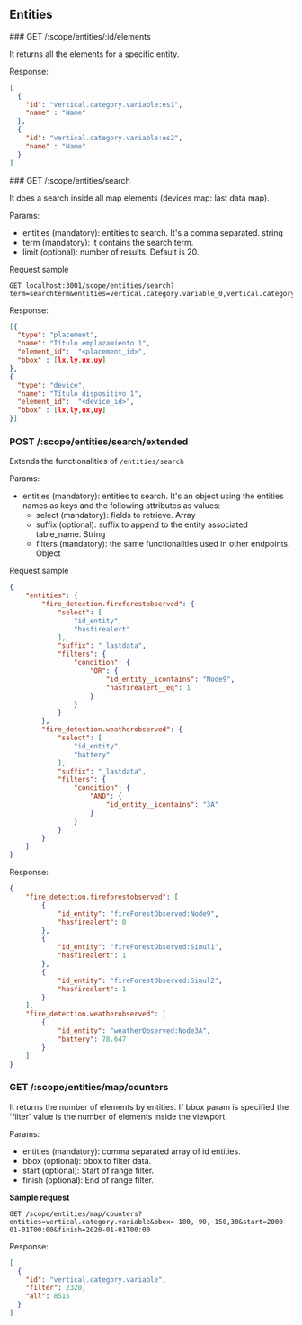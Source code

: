 ## Entities

### GET /:scope/entities/:id/elements

It returns all the elements for a specific entity.

Response:
```json
[
  {
    "id": "vertical.category.variable:es1",
    "name" : "Name"
  },
  {
    "id": "vertical.category.variable:es2",
    "name" : "Name"
  }
]
```

### GET /:scope/entities/search

It does a search inside all map elements (devices map: last data map).

Params:
- entities (mandatory): entities to search. It's a comma separated. string
- term (mandatory): it contains the search term.
- limit (optional): number of results. Default is 20.

Request sample
```
GET localhost:3001/scope/entities/search?term=searchterm&entities=vertical.category.variable_0,vertical.category.variable_1,vertical.category.variable_2,vertical.category.variable_3&limit=10
```

Response:
```json
[{
  "type": "placement",
  "name": "Título emplazamiento 1",
  "element_id":  "<placement_id>",
  "bbox" : [lx,ly,ux,uy]
},
{
  "type": "device",
  "name": "Título dispositivo 1",
  "element_id":  "<device_id>",
  "bbox" : [lx,ly,ux,uy]
}]
```

### POST /:scope/entities/search/extended

Extends the functionalities of `/entities/search`

Params:
- entities (mandatory): entities to search. It's an object using the entities names as keys and the following attributes as values:
  - select (mandatory): fields to retrieve. Array
  - suffix (optional): suffix to append to the entity associated table_name. String
  - filters (mandatory): the same functionalities used in other endpoints. Object

Request sample
```json
{
    "entities": {
        "fire_detection.fireforestobserved": {
            "select": [
                "id_entity",
                "hasfirealert"
            ],
            "suffix": "_lastdata",
            "filters": {
                "condition": {
                    "OR": {
                        "id_entity__icontains": "Node9",
                        "hasfirealert__eq": 1
                    }
                }
            }
        },
        "fire_detection.weatherobserved": {
            "select": [
                "id_entity",
                "battery"
            ],
            "suffix": "_lastdata",
            "filters": {
                "condition": {
                    "AND": {
                        "id_entity__icontains": "3A"
                    }
                }
            }
        }
    }
}
```

Response:
```json
{
    "fire_detection.fireforestobserved": [
        {
            "id_entity": "fireForestObserved:Node9",
            "hasfirealert": 0
        },
        {
            "id_entity": "fireForestObserved:Simul1",
            "hasfirealert": 1
        },
        {
            "id_entity": "fireForestObserved:Simul2",
            "hasfirealert": 1
        }
    ],
    "fire_detection.weatherobserved": [
        {
            "id_entity": "weatherObserved:Node3A",
            "battery": 78.647
        }
    ]
}
```

### GET /:scope/entities/map/counters

It returns the number of elements by entities. If bbox param is specified the 'filter' value is the number of elements inside the viewport.

Params:
* entities (mandatory): comma separated array of id entities.
* bbox (optional): bbox to filter data.
* start (optional): Start of range filter.
* finish (optional): End of range filter.

**Sample request**
```
GET /scope/entities/map/counters?entities=vertical.category.variable&bbox=-180,-90,-150,30&start=2000-01-01T00:00&finish=2020-01-01T00:00
```

Response:
```json
[
  {
    "id": "vertical.category.variable",
    "filter": 2320,
    "all": 8515
  }
]
```
